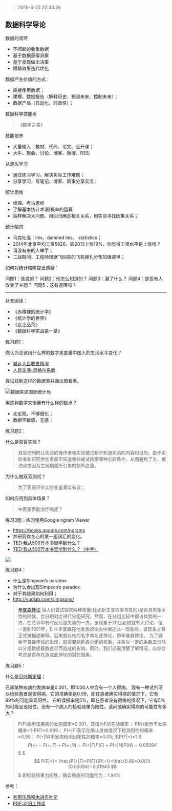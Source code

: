 > 2016-4-25 22:33:26

## 数据科学导论

数据的闭环

+ 不间断的收集数据
+ 基于数据获得洞察
+ 基于发现做出决策
+ 跟踪效果迭代优化

数据产生价值的方式：

+ 直接使用数据；
+ 建模、数据报告（解释历史、预测未来、控制未来）；
+ 数据产品（自动化、时效性）；


数据科学技能树

>《数学之美》

技能培养

+ 大量输入：教材、代码、论文、公开课；
+ 大牛、聚会、讨论、博客、微博、RSS;

从源头学习

+ 通过练习学习，解决实际工作难题；
+ 分享学习，写笔记、博客、同事分享交流；


统计思维

+ 侦探、考古思维
+ 了解基本统计术语|概率的运算
+ 抽样解决大问题、用回归确定相关关系，用实验寻找因果关系；

统计陷阱

+ 马克吐温：lies、damned lies、 statistics；
+ 2014年北京平均工资5826，较2013上涨19%，你觉得工资水平是上涨吗？
+ 请没有来的人举手；
+ 二战期间，工程师根据飞回来的飞机弹孔分布加强装甲；


如何对统计陷阱提出质疑：

问题1：谁说的？
问题2：他怎么知道的？
问题3：漏了什么？
问题4：是否有人改变了主题？
问题5：这有道理吗？


* * *


补充阅读：

+ 《赤裸裸的统计学》
+ 《统计学的世界》
+ 《女士品茶》
+ 《数据科学实战第一章》



练习题1：

你认为应该用什么样的数字来度量中国人的生活水平变化？

+ [城乡人民收支情况](http://data.stats.gov.cn/easyquery.htm?cn=C01)
+ [人民生活-恩格尔系数](https://zh.wikipedia.org/zh-cn/恩格尔系数)

尝试找到这样的数据源并画出图看看。

![数据来源国家统计局](http://7xrpqy.com1.z0.glb.clouddn.com/data102%E5%9B%BD%E6%B0%91%E6%81%A9%E6%A0%BC%E5%B0%94%E7%B3%BB%E6%95%B0.png)

用这种数字来衡量有什么样的缺点？

+ 太宏观，不够细化；
+ 数据不敏感，无感；

练习题2：

什么是双盲实验？
>双盲控制时让实验的操作者和实验被试都不知道实验的内容和目的，由于实验者和研究参加者都不知道哪些被试接受哪种实验条件，从而避免了主、被试双方因为主观期望所引发的额外变量。

为什么做双盲测试？

>为了客观评价实验变量真实有效；

如何应用到具体场景？

> 中医是否能治疗癌症？


练习3题：练习使用Google ngram Viewer

+ https://books.google.com/ngrams
+ 并研究你关心的某一组词汇的变化。
+ [TED:我从500万本书里学到什么？](https://www.ted.com/talks/what_we_learned_from_5_million_books)
+ [TED:我从500万本书里学到什么？（中字）](http://mooc.guokr.com/talk/2947/)


![](http://7xrpqy.com1.z0.glb.clouddn.com/data102python-machinelearning-dataanalysis-goole_Ngam_Viewer.png)


练习题4：

+ 什么是Simpson‘s paradox
+ 为什么会出现Simpson’s paradox
+ 对于其结果如何利用；
+ http://vudlab.com/simpsons/

>[辛普森悖论](https://zh.wikipedia.org/wiki/辛普森悖论)
当人们尝试探究两种变量(比如新生录取率与性别)是否具有相关性的时候，会分别对之进行分组研究。然而，在分组比较中都占优势的一方，在总评中有时反而是失势的一方。该现象于20世纪初就有人讨论，但一直到1951年，E.H.辛普森在他发表的论文中阐述此一现象后，该现象才算正式被描述解释。后来就以他的名字命名此悖论，即辛普森悖论。
为了避免辛普森悖论的出现，就需要斟酌各分组的权重，并乘以一定的系数去消除以分组数据基数差异而造成的影响。同时，我们必需清楚了解情况，以综合考虑是否存在造成此悖论的潜在因素。


练习题5：

什么是[贝叶斯定理](http://baike.baidu.com/view/1488573.htm)；

已知某种疾病的发病率是0.001，即1000人中会有一个人得病。
现有一种试剂可以检验患者是否得病，它的准确率是0.99，即在患者确实得病的情况下，它有99%的可能呈现阳性。
它的误报率是5%，即在患者没有得病的情况下，它有5%的可能呈现阳性。现有一个病人的检验结果为阳性，请问他确实得病的可能性有多大？

> P(F)表示该疾病的发病概率=0.001，其值为F的先验概率；
P(N)表示不发病概率=1-P(F)=0.999；
P(+|F)表示在确认发病情况下检测阳性的概率=0.99；
P(+|N)不发病检测出阳性的概率=0.05;
求P(F|+)=?
$$$P(+)=P(+,F)+P(+,N)=P(+|F)P(F)+P(+|N)P(N)=0.05094 $$$
$$$ P(F|+)= \frac{P(+|F)*P(F)}{P(+)}=\frac{0.99*0.001}{0.05094}=0.01943 $$$
即检验结果为阳性，确实得病的可能性为：1.94%







参考：
+ [利用乐高积木讲贝叶斯](https://www.countbayesie.com/blog/2015/2/18/bayes-theorem-with-lego)
+ [PDF:老阳工作谈](http://www.yangzhiping.com/files/worksmarter.pdf)